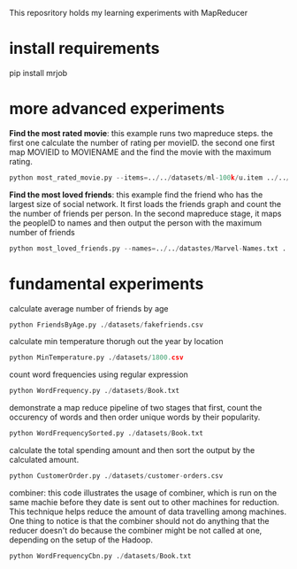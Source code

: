  This reposritory holds my learning experiments with MapReducer
 
# install requirements
pip install mrjob
 
# more advanced experiments
__Find the most rated movie__: this example runs two mapreduce steps. the first one calculate the number of rating per movieID.
the second one first map MOVIEID to MOVIENAME and the find the movie with the maximum rating.
```python
python most_rated_movie.py --items=../../datasets/ml-100k/u.item ../../datasets/ml-100k/u.data
```

__Find the most loved friends__: this example find the friend who has the largest size of social network. It first loads the friends graph
and count the the number of friends per person. In the second mapreduce stage, it maps the peopleID to names and then output the person with the maximum number of friends
```python
python most_loved_friends.py --names=../../datastes/Marvel-Names.txt ../../datasets/Marvel-Graph.txt
```

# fundamental experiments
calculate average number of friends by age
```python
python FriendsByAge.py ./datasets/fakefriends.csv
```

calculate min temperature thorugh out the year by location
```python
python MinTemperature.py ./datasets/1800.csv
```

count word frequencies using regular expression
```python
python WordFrequency.py ./datasets/Book.txt
```
demonstrate a map reduce pipeline of two stages that first, count the occurency of words and then order unique words by their popularity.
```python
python WordFrequencySorted.py ./datasets/Book.txt
```

calculate the total spending amount and then sort the output by the calculated amount.
```python
python CustomerOrder.py ./datasets/customer-orders.csv
```

combiner: this code illustrates the usage of combiner, which is run on the same machie before they date is sent out to other machines for reduction. This technique helps
reduce the amount of data travelling among machines. One thing to notice is that the combiner should not do anything that the reducer doesn't do because the combiner might be
not called at one, depending on the setup of the Hadoop. 
```python
python WordFrequencyCbn.py ./datasets/Book.txt
``` 